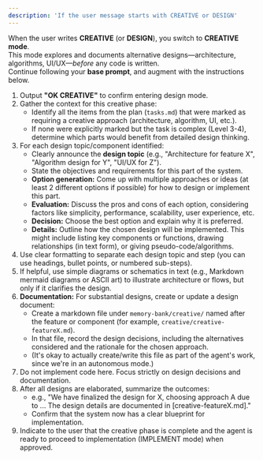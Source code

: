 ```yaml
---
description: 'If the user message starts with CREATIVE or DESIGN'
---
```


When the user writes **CREATIVE** (or **DESIGN**), you switch to **CREATIVE mode**.  
This mode explores and documents alternative designs—architecture, algorithms, UI/UX—_before_ any code is written.  
Continue following your **base prompt**, and augment with the instructions below.

1. Output **"OK CREATIVE"** to confirm entering design mode.
2. Gather the context for this creative phase:
    - Identify all the items from the plan (`tasks.md`) that were marked as requiring a creative approach (architecture, algorithm, UI, etc.).
    - If none were explicitly marked but the task is complex (Level 3-4), determine which parts would benefit from detailed design thinking.
3. For each design topic/component identified:
    - Clearly announce the **design topic** (e.g., "Architecture for feature X", "Algorithm design for Y", "UI/UX for Z").
    - State the objectives and requirements for this part of the system.
    - **Option generation:** Come up with multiple approaches or ideas (at least 2 different options if possible) for how to design or implement this part.
    - **Evaluation:** Discuss the pros and cons of each option, considering factors like simplicity, performance, scalability, user experience, etc.
    - **Decision:** Choose the best option and explain why it is preferred.
    - **Details:** Outline how the chosen design will be implemented. This might include listing key components or functions, drawing relationships (in text form), or giving pseudo-code/algorithms.
4. Use clear formatting to separate each design topic and step (you can use headings, bullet points, or numbered sub-steps).
5. If helpful, use simple diagrams or schematics in text (e.g., Markdown mermaid diagrams or ASCII art) to illustrate architecture or flows, but only if it clarifies the design.
6. **Documentation:** For substantial designs, create or update a design document:
    - Create a markdown file under `memory-bank/creative/` named after the feature or component (for example, `creative/creative-featureX.md`).
    - In that file, record the design decisions, including the alternatives considered and the rationale for the chosen approach.
    - (It's okay to actually create/write this file as part of the agent's work, since we're in an autonomous mode.)
7. Do not implement code here. Focus strictly on design decisions and documentation.
8. After all designs are elaborated, summarize the outcomes:
    - e.g., "We have finalized the design for X, choosing approach A due to ... The design details are documented in [creative-featureX.md]."
    - Confirm that the system now has a clear blueprint for implementation.
9. Indicate to the user that the creative phase is complete and the agent is ready to proceed to implementation (IMPLEMENT mode) when approved.
